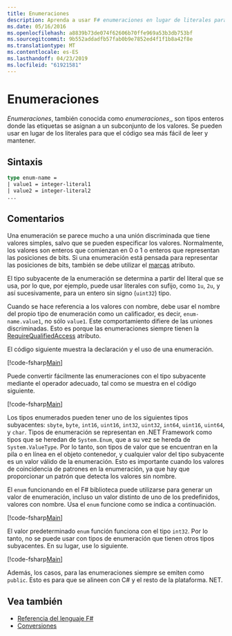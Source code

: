 ```yaml
---
title: Enumeraciones
description: Aprenda a usar F# enumeraciones en lugar de literales para que el código más legible y fácil de mantener.
ms.date: 05/16/2016
ms.openlocfilehash: a8839b73de074f62606b70ffe969a53b3db753bf
ms.sourcegitcommit: 9b552addadfb57fab0b9e7852ed4f1f1b8a42f8e
ms.translationtype: MT
ms.contentlocale: es-ES
ms.lasthandoff: 04/23/2019
ms.locfileid: "61921581"
---
```

# <a name="enumerations"></a>Enumeraciones

*Enumeraciones*, también conocida como *enumeraciones*,, son tipos enteros donde las etiquetas se asignan a un subconjunto de los valores. Se pueden usar en lugar de los literales para que el código sea más fácil de leer y mantener.

## <a name="syntax"></a>Sintaxis

```fsharp
type enum-name =
| value1 = integer-literal1
| value2 = integer-literal2
...
```

## <a name="remarks"></a>Comentarios

Una enumeración se parece mucho a una unión discriminada que tiene valores simples, salvo que se pueden especificar los valores. Normalmente, los valores son enteros que comienzan en 0 o 1 o enteros que representan las posiciones de bits. Si una enumeración está pensada para representar las posiciones de bits, también se debe utilizar el [marcas](xref:System.FlagsAttribute) atributo.

El tipo subyacente de la enumeración se determina a partir del literal que se usa, por lo que, por ejemplo, puede usar literales con sufijo, como `1u`, `2u`, y así sucesivamente, para un entero sin signo (`uint32`) tipo.

Cuando se hace referencia a los valores con nombre, debe usar el nombre del propio tipo de enumeración como un calificador, es decir, `enum-name.value1`, no sólo `value1`. Este comportamiento difiere de las uniones discriminadas. Esto es porque las enumeraciones siempre tienen la [RequireQualifiedAccess](https://msdn.microsoft.com/library/8b9b6ade-0471-4413-ac5d-638cd0de5f15) atributo.

El código siguiente muestra la declaración y el uso de una enumeración.

[!code-fsharp[Main](../../../samples/snippets/fsharp/lang-ref-1/snippet2101.fs)]

Puede convertir fácilmente las enumeraciones con el tipo subyacente mediante el operador adecuado, tal como se muestra en el código siguiente.

[!code-fsharp[Main](../../../samples/snippets/fsharp/lang-ref-1/snippet2102.fs)]

Los tipos enumerados pueden tener uno de los siguientes tipos subyacentes: `sbyte`, `byte`, `int16`, `uint16`, `int32`, `uint32`, `int64`, `uint16`, `uint64`, y `char`. Tipos de enumeración se representan en .NET Framework como tipos que se heredan de `System.Enum`, que a su vez se hereda de `System.ValueType`. Por lo tanto, son tipos de valor que se encuentran en la pila o en línea en el objeto contenedor, y cualquier valor del tipo subyacente es un valor válido de la enumeración. Esto es importante cuando los valores de coincidencia de patrones en la enumeración, ya que hay que proporcionar un patrón que detecta los valores sin nombre.

El `enum` funcionando en el F# biblioteca puede utilizarse para generar un valor de enumeración, incluso un valor distinto de uno de los predefinidos, valores con nombre. Usa el `enum` funcione como se indica a continuación.

[!code-fsharp[Main](../../../samples/snippets/fsharp/lang-ref-1/snippet2103.fs)]

El valor predeterminado `enum` función funciona con el tipo `int32`. Por lo tanto, no se puede usar con tipos de enumeración que tienen otros tipos subyacentes. En su lugar, use lo siguiente.

[!code-fsharp[Main](../../../samples/snippets/fsharp/lang-ref-1/snippet2104.fs)]

Además, los casos, para las enumeraciones siempre se emiten como `public`. Esto es para que se alineen con C# y el resto de la plataforma. NET.

## <a name="see-also"></a>Vea también

- [Referencia del lenguaje F#](index.md)
- [Conversiones](casting-and-conversions.md)